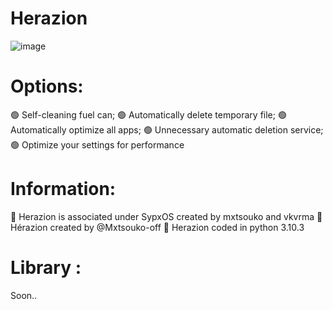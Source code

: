 # Herazion

![image](https://github.com/Mxtsouko-off/Herazion/assets/99751673/17c1a15b-c6c1-4712-aae9-c41a37845469)

# Options:
🟢 Self-cleaning fuel can;
🟢 Automatically delete temporary file;
🟢 Automatically optimize all apps;
🟢 Unnecessary automatic deletion service;
🟢 Optimize your settings for performance

# Information:
📣 Herazion is associated under SypxOS created by mxtsouko and vkvrma
📑 Hérazion created by @Mxtsouko-off
📑 Herazion coded in python 3.10.3

# Library :
Soon..
